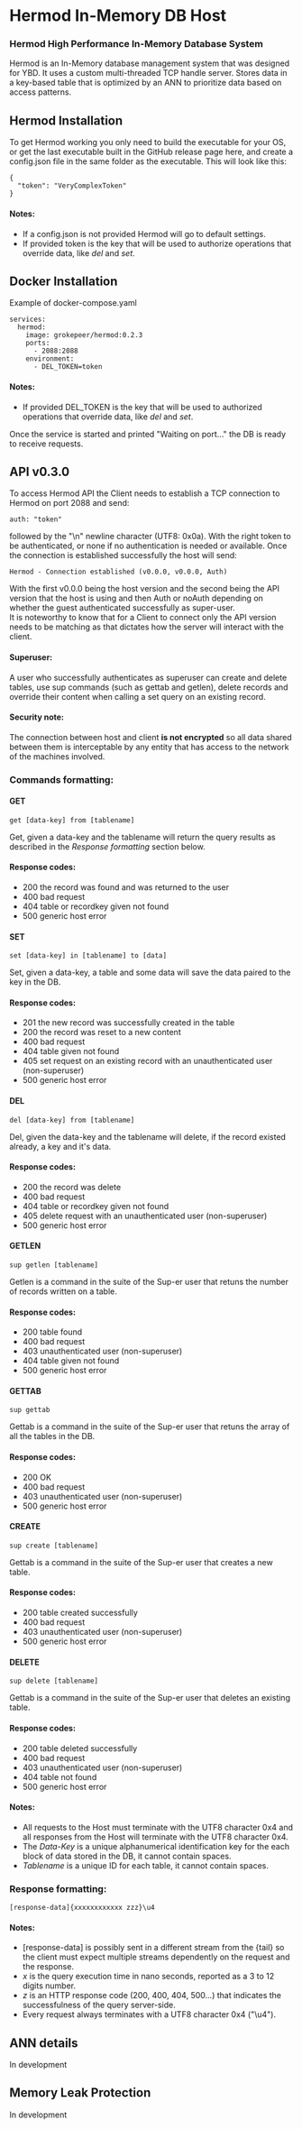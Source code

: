 # Hermod In-Memory DB Host

### Hermod High Performance In-Memory Database System
Hermod is an In-Memory database management system that was designed for YBD. It uses a custom multi-threaded TCP handle server. Stores data in a key-based table that is optimized by an ANN to prioritize data based on access patterns.

## Hermod Installation
To get Hermod working you only need to build the executable for your OS, or get the last executable built in the GitHub release page here, and create a config.json file in the same folder as the executable. This will look like this:
```
{
  "token": "VeryComplexToken"
}
```

#### Notes:  
- If a config.json is not provided Hermod will go to default settings.
- If provided token is the key that will be used to authorize operations that override data, like *del* and *set*.

## Docker Installation
Example of docker-compose.yaml
```
services:
  hermod:
    image: grokepeer/hermod:0.2.3
    ports:
      - 2088:2088
    environment:
      - DEL_TOKEN=token
```

#### Notes:  
- If provided DEL_TOKEN is the key that will be used to authorized operations that override data, like *del* and *set*.  

Once the service is started and printed "Waiting on port..." the DB is ready to receive requests.

## API v0.3.0
To access Hermod API the Client needs to establish a TCP connection to Hermod on port 2088 and send:   
```
auth: "token"
```
followed by the "\n" newline character (UTF8: 0x0a).
With the right token to be authenticated, or none if no authentication is needed or available. 
Once the connection is established successfully the host will send:  
```
Hermod - Connection established (v0.0.0, v0.0.0, Auth)
```

With the first v0.0.0 being the host version and the second being the API version that the host is using and then Auth or noAuth depending on whether the guest authenticated successfully as super-user.  
It is noteworthy to know that for a Client to connect only the API version needs to be matching as that dictates how the server will interact with the client.

#### Superuser:  
A user who successfully authenticates as superuser can create and delete tables, use sup commands (such as gettab and getlen), delete records and override their content when calling a set query on an existing record.

#### Security note:  
The connection between host and client **is not encrypted** so all data shared between them is interceptable by any entity that has access to the network of the machines involved.

### Commands formatting:  
#### GET
```
get [data-key] from [tablename]
```

Get, given a data-key and the tablename will return the query results as described in the *Response formatting* section below.

#### Response codes:
- 200 the record was found and was returned to the user
- 400 bad request
- 404 table or recordkey given not found
- 500 generic host error

#### SET
```
set [data-key] in [tablename] to [data]
```

Set, given a data-key, a table and some data will save the data paired to the key in the DB.

#### Response codes:
- 201 the new record was successfully created in the table
- 200 the record was reset to a new content
- 400 bad request
- 404 table given not found
- 405 set request on an existing record with an unauthenticated user (non-superuser)
- 500 generic host error

#### DEL
```
del [data-key] from [tablename]
```

Del, given the data-key and the tablename will delete, if the record existed already, a key and it's data.

#### Response codes:
- 200 the record was delete
- 400 bad request
- 404 table or recordkey given not found
- 405 delete request with an unauthenticated user (non-superuser)
- 500 generic host error

#### GETLEN
```
sup getlen [tablename]
```

Getlen is a command in the suite of the Sup-er user that retuns the number of records written on a table.

#### Response codes:
- 200 table found
- 400 bad request
- 403 unauthenticated user (non-superuser)
- 404 table given not found
- 500 generic host error

#### GETTAB
```
sup gettab
```

Gettab is a command in the suite of the Sup-er user that retuns the array of all the tables in the DB.

#### Response codes:
- 200 OK
- 400 bad request
- 403 unauthenticated user (non-superuser)
- 500 generic host error

#### CREATE
```
sup create [tablename]
```

Gettab is a command in the suite of the Sup-er user that creates a new table.

#### Response codes:
- 200 table created successfully
- 400 bad request
- 403 unauthenticated user (non-superuser)
- 500 generic host error

#### DELETE
```
sup delete [tablename]
```

Gettab is a command in the suite of the Sup-er user that deletes an existing table.

#### Response codes:
- 200 table deleted successfully
- 400 bad request
- 403 unauthenticated user (non-superuser)
- 404 table not found
- 500 generic host error

#### Notes:  
- All requests to the Host must terminate with the UTF8 character 0x4 and all responses from the Host will terminate with the UTF8 character 0x4.
- The *Data-Key* is a unique alphanumerical identification key for the each block of data stored in the DB, it cannot contain spaces.
- *Tablename* is a unique ID for each table, it cannot contain spaces.

### Response formatting:  
```
[response-data]{xxxxxxxxxxxx zzz}\u4
```

#### Notes:  
- \[response-data] is possibly sent in a different stream from the {tail} so the client must expect multiple streams dependently on the request and the response.
- *x* is the query execution time in nano seconds, reported as a 3 to 12 digits number. 
- *z* is an HTTP response code (200, 400, 404, 500...) that indicates the successfulness of the query server-side.
- Every request always terminates with a UTF8 character 0x4 ("\u4").

## ANN details

In development

## Memory Leak Protection

In development
